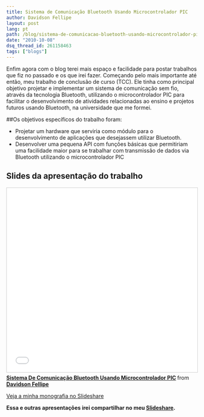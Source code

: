 ```yaml
---
title: Sistema de Comunicação Bluetooth Usando Microcontrolador PIC
author: Davidson Fellipe
layout: post
lang: pt
path: /blog/sistema-de-comunicacao-bluetooth-usando-microcontrolador-pic/
date: "2010-10-08"
dsq_thread_id: 261158463
tags: ["blogs"]
---
```


Enfim agora com o blog terei mais espaço e facilidade para postar trabalhos que fiz no passado e os que irei fazer. Começando pelo mais importante até então, meu trabalho de conclusão de curso (TCC). Ele tinha como principal objetivo projetar e implementar um sistema de comunicação sem fio, através da tecnologia Bluetooth, utilizando o microcontrolador PIC para facilitar o desenvolvimento de atividades relacionadas ao ensino e projetos futuros usando Bluetooth, na universidade que me formei.

##Os objetivos específicos do trabalho foram:

-   Projetar um hardware que serviria como módulo para o desenvolvimento de aplicações que desejassem utilizar Bluetooth.
-   Desenvolver uma pequena API com funções básicas que permitiriam uma facilidade maior para se trabalhar com transmissão de dados via Bluetooth utilizando o microcontrolador PIC

## **Slides da apresentação do trabalho**

<iframe src="//www.slideshare.net/slideshow/embed_code/key/7uhzfMYpzEDahq" width="595" height="485" frameborder="0" marginwidth="0" marginheight="0" scrolling="no" style="border:1px solid #CCC; border-width:1px; margin-bottom:5px; max-width: 100%;" allowfullscreen> </iframe>

<div style="margin-bottom:5px"> <strong> <a href="//www.slideshare.net/davidsonfellipe/sistema-de-comunicao-bluetooth-usando-microcontrolado-pic" title="Sistema De Comunicação Bluetooth Usando Microcontrolador PIC" target="_blank">Sistema De Comunicação Bluetooth Usando Microcontrolador PIC</a> </strong> from <strong><a href="https://www.slideshare.net/davidsonfellipe" target="_blank">Davidson Fellipe</a></strong> </div>

[Veja a minha monografia no Slideshare][1]

[1]: https://www.slideshare.net/davidsonfellipe/sistema-de-comunicao-bluetooth-usando-microcontrolado-pic-2910293

**Essa e outras apresentações irei compartilhar no meu [Slideshare][2].**

[2]: http://www.slideshare.net/davidsonfellipe
